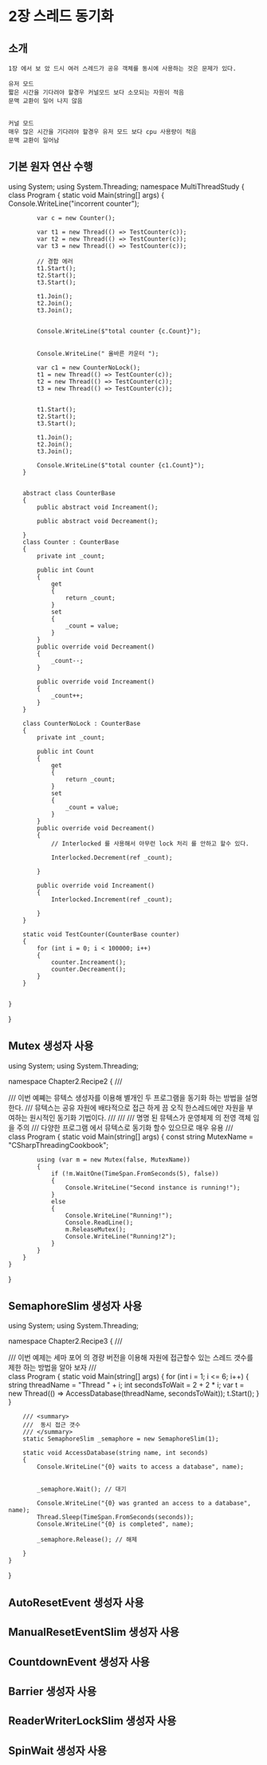 # 2장 스레드 동기화
## 소개
    1장 에서 보 았 드시 여러 스레드가 공유 객체를 동시에 사용하는 것은 문제가 있다.

    유저 모드
    짧은 시간을 기다려야 할경우 커널모드 보다 소모되는 자원이 적음
    문맥 교환이 일어 나지 않음 

    
    커널 모드
    매우 많은 시간을 기다려야 할경우 유저 모드 보다 cpu 사용량이 적음
    문맥 교환이 일어남
## 기본 원자 연산 수행 

using System;
using System.Threading;
namespace MultiThreadStudy
{
    class Program
    {
        static void Main(string[] args)
        {
            Console.WriteLine("incorrent counter");

            var c = new Counter();

            var t1 = new Thread(() => TestCounter(c));
            var t2 = new Thread(() => TestCounter(c));
            var t3 = new Thread(() => TestCounter(c));

            // 경합 에러 
            t1.Start();
            t2.Start();
            t3.Start();

            t1.Join();
            t2.Join();
            t3.Join();


            Console.WriteLine($"total counter {c.Count}");


            Console.WriteLine(" 올바른 카운터 ");

            var c1 = new CounterNoLock();
            t1 = new Thread(() => TestCounter(c));
            t2 = new Thread(() => TestCounter(c));
            t3 = new Thread(() => TestCounter(c));


            t1.Start();
            t2.Start();
            t3.Start();

            t1.Join();
            t2.Join();
            t3.Join();

            Console.WriteLine($"total counter {c1.Count}");
        }


        abstract class CounterBase
        {
            public abstract void Increament();

            public abstract void Decreament();

        }
        class Counter : CounterBase
        {
            private int _count;

            public int Count 
            {
                get 
                {
                    return _count;
                }
                set
                {
                    _count = value;
                }
            }
            public override void Decreament()
            {
                _count--;
            }

            public override void Increament()
            {
                _count++;
            }
        }

        class CounterNoLock : CounterBase
        {
            private int _count;

            public int Count
            {
                get
                {
                    return _count;
                }
                set
                {
                    _count = value;
                }
            }
            public override void Decreament()
            {
                // Interlocked 를 사용해서 아무런 lock 처리 를 안하고 할수 있다.
                
                Interlocked.Decrement(ref _count);
              
            }

            public override void Increament()
            {
                Interlocked.Increment(ref _count);
                
            }
        }

        static void TestCounter(CounterBase counter)
        {
            for (int i = 0; i < 100000; i++)
            {
                counter.Increament();
                counter.Decreament();
            }
        }


    }
}


## Mutex 생성자 사용

using System;
using System.Threading;



namespace Chapter2.Recipe2
{
	/// <summary>
	/// 이번 예쪠는 뮤텍스 생성자를 이용해 별개인 두 프로그램을 동기화 하는 방법을 설명 한다.
	/// 뮤텍스는 공유 자원에 배타적으로 접근 하게 끔 오직 한스레드에만 자원을 부여하는 원시적인 동기화 기법이다. 
	/// 
	/// 
	/// 명명 된 뮤텍스가 운영체제 의 전영 객체 임을 주의
	/// 다양한 프로그램 에서 뮤텍스로 동기화 할수 있으므로 매우 유용
	/// </summary>
	class Program
	{
		static void Main(string[] args)
		{
			const string MutexName = "CSharpThreadingCookbook";

			using (var m = new Mutex(false, MutexName))
			{
				if (!m.WaitOne(TimeSpan.FromSeconds(5), false))
				{
					Console.WriteLine("Second instance is running!");
				}
				else
				{
					Console.WriteLine("Running!");
					Console.ReadLine();
					m.ReleaseMutex();
					Console.WriteLine("Running!2");
				}
			}
		}
	}
}


## SemaphoreSlim 생성자 사용

using System;
using System.Threading;

namespace Chapter2.Recipe3
{
	/// <summary>
	/// 이번 예제는 세마 포어 의 경량 버전을 이용해 자원에 접근할수 있는 스레드 갯수를 제한 하는 방법을 알아 보자 
	/// </summary>
	class Program
	{
		static void Main(string[] args)
		{
			for (int i = 1; i <= 6; i++)
			{
				string threadName = "Thread " + i;
				int secondsToWait = 2 + 2 * i;
				var t = new Thread(() => AccessDatabase(threadName, secondsToWait));
				t.Start();
			}
		}


		/// <summary>
		///  동시 접근 갯수 
		/// </summary>
		static SemaphoreSlim _semaphore = new SemaphoreSlim(1);

		static void AccessDatabase(string name, int seconds)
		{
			Console.WriteLine("{0} waits to access a database", name);


			_semaphore.Wait(); // 대기

			Console.WriteLine("{0} was granted an access to a database", name);
			Thread.Sleep(TimeSpan.FromSeconds(seconds));
			Console.WriteLine("{0} is completed", name);

			_semaphore.Release(); // 해제

		}
	}
}


## AutoResetEvent 생성자 사용
## ManualResetEventSlim 생성자 사용
## CountdownEvent 생성자 사용
## Barrier 생성자 사용
## ReaderWriterLockSlim 생성자 사용
## SpinWait 생성자 사용
